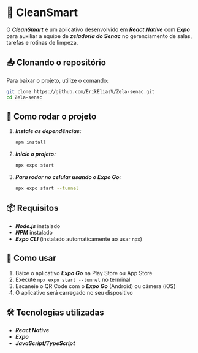 # 🧹 CleanSmart

O ***CleanSmart*** é um aplicativo desenvolvido em ***React Native*** com ***Expo*** para auxiliar a equipe de ***zeladoria do Senac*** no gerenciamento de salas, tarefas e rotinas de limpeza.

## 📥 Clonando o repositório

Para baixar o projeto, utilize o comando:

```bash
git clone https://github.com/ErikEliasV/Zela-senac.git
cd Zela-senac
```

## 🚀 Como rodar o projeto

1. ***Instale as dependências:***
   ```bash
   npm install
   ```

2. ***Inicie o projeto:***
   ```bash
   npx expo start
   ```

3. ***Para rodar no celular usando o Expo Go:***
   ```bash
   npx expo start --tunnel
   ```

## 📦 Requisitos

- ***Node.js*** instalado
- ***NPM*** instalado  
- ***Expo CLI*** (instalado automaticamente ao usar `npx`)

## 📱 Como usar

1. Baixe o aplicativo ***Expo Go*** na Play Store ou App Store
2. Execute `npx expo start --tunnel` no terminal
3. Escaneie o QR Code com o ***Expo Go*** (Android) ou câmera (iOS)
4. O aplicativo será carregado no seu dispositivo

## 🛠️ Tecnologias utilizadas

- ***React Native***
- ***Expo***
- ***JavaScript/TypeScript***
